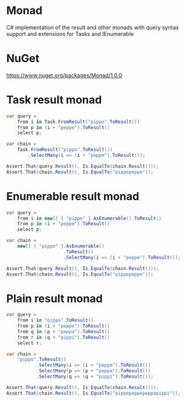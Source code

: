 # Monad
C# implementation of the result and other monads with query syntax support and extensions for Tasks and IEnumerable

# NuGet
https://www.nuget.org/packages/Monad/1.0.0

# Task result monad

```csharp
var query =
    from i in Task.FromResult("pippo".ToResult())
    from p in (i + "peppe").ToResult()
    select p;

var chain =
    Task.FromResult("pippo".ToResult())
        .SelectMany(i => (i + "peppe").ToResult());

Assert.That(query.Result(), Is.EqualTo(chain.Result()));
Assert.That(chain.Result(), Is.EqualTo("pippopeppe"));
```

# Enumerable result monad

```csharp
var query =
    from i in new[] { "pippo" }.AsEnumerable().ToResult()
    from p in (i + "peppe").ToResult()
    select p;

var chain =
    new[] { "pippo" }.AsEnumerable()
                     .ToResult()
                     .SelectMany(i => (i + "peppe").ToResult());

Assert.That(query.Result(), Is.EqualTo(chain.Result()));
Assert.That(chain.Result(), Is.EqualTo("pippopeppe"));
```

# Plain result monad

```csharp
var query =
    from i in "pippo".ToResult()
    from p in (i + "peppe").ToResult()
    from q in (p + "peppa").ToResult()
    from r in (q + "pippi").ToResult()
    select r;

var chain =
    "pippo".ToResult()
           .SelectMany(i => (i + "peppe").ToResult())
           .SelectMany(p => (p + "peppa").ToResult())
           .SelectMany(q => (q + "pippi").ToResult());

Assert.That(query.Result(), Is.EqualTo(chain.Result()));
Assert.That(chain.Result(), Is.EqualTo("pippopeppepeppapippi"));
```
